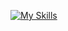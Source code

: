 [![My Skills](https://skillicons.dev/icons?i=js,ts,html,css,svelte,vite,tailwind,bootstrap,nodejs,firebase,git,cs,mysql,dotnet)](https://skillicons.dev)

